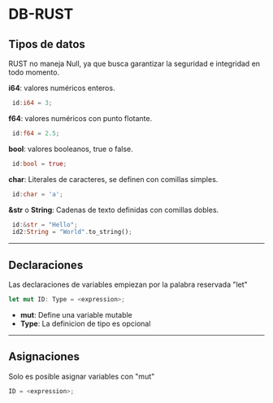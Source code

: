 # DB-RUST

## Tipos de datos

RUST no maneja Null, ya que busca garantizar la seguridad e integridad en todo momento.

**i64**: valores numéricos enteros.

```rust
 id:i64 = 3;
```

**f64**: valores numéricos con punto flotante.

```rust
 id:f64 = 2.5;
```

**bool**: valores booleanos, true o false.

```rust
 id:bool = true;
```

**char**: Literales de caracteres, se definen con comillas simples.

```rust
 id:char = 'a';
```

**&str** o **String**: Cadenas de texto definidas con comillas dobles.

```rust
 id:&str = "Hello";
 id2:String = "World".to_string();
```

---

## Declaraciones

Las declaraciones de variables empiezan por la palabra reservada "let"

```rust
let mut ID: Type = <expression>;
```

- **mut**: Define una variable mutable
- **Type**: La definicion de tipo es opcional

---

## Asignaciones

Solo es posible asignar variables con "mut"

```rust
ID = <expression>;
```
